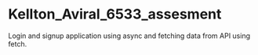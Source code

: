 # Kellton_Aviral_6533_assesment

Login and signup application using async and fetching data from API using fetch. 

